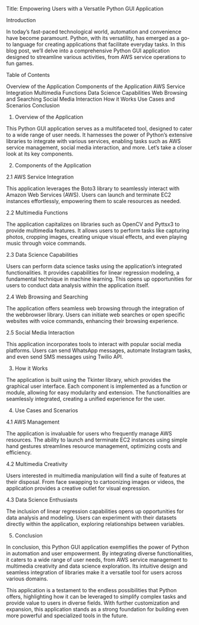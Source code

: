 Title: Empowering Users with a Versatile Python GUI Application

Introduction

In today’s fast-paced technological world, automation and convenience have become paramount. Python, with its versatility, has emerged as a go-to language for creating applications that facilitate everyday tasks. In this blog post, we’ll delve into a comprehensive Python GUI application designed to streamline various activities, from AWS service operations to fun games.

Table of Contents

Overview of the Application
Components of the Application
AWS Service Integration
Multimedia Functions
Data Science Capabilities
Web Browsing and Searching
Social Media Interaction
How it Works
Use Cases and Scenarios
Conclusion
1. Overview of the Application

This Python GUI application serves as a multifaceted tool, designed to cater to a wide range of user needs. It harnesses the power of Python’s extensive libraries to integrate with various services, enabling tasks such as AWS service management, social media interaction, and more. Let’s take a closer look at its key components.

2. Components of the Application

2.1 AWS Service Integration

This application leverages the Boto3 library to seamlessly interact with Amazon Web Services (AWS). Users can launch and terminate EC2 instances effortlessly, empowering them to scale resources as needed.

2.2 Multimedia Functions

The application capitalizes on libraries such as OpenCV and Pyttsx3 to provide multimedia features. It allows users to perform tasks like capturing photos, cropping images, creating unique visual effects, and even playing music through voice commands.

2.3 Data Science Capabilities

Users can perform data science tasks using the application’s integrated functionalities. It provides capabilities for linear regression modeling, a fundamental technique in machine learning. This opens up opportunities for users to conduct data analysis within the application itself.

2.4 Web Browsing and Searching

The application offers seamless web browsing through the integration of the webbrowser library. Users can initiate web searches or open specific websites with voice commands, enhancing their browsing experience.

2.5 Social Media Interaction

This application incorporates tools to interact with popular social media platforms. Users can send WhatsApp messages, automate Instagram tasks, and even send SMS messages using Twilio API.

3. How it Works

The application is built using the Tkinter library, which provides the graphical user interface. Each component is implemented as a function or module, allowing for easy modularity and extension. The functionalities are seamlessly integrated, creating a unified experience for the user.

4. Use Cases and Scenarios

4.1 AWS Management

The application is invaluable for users who frequently manage AWS resources. The ability to launch and terminate EC2 instances using simple hand gestures streamlines resource management, optimizing costs and efficiency.

4.2 Multimedia Creativity

Users interested in multimedia manipulation will find a suite of features at their disposal. From face swapping to cartoonizing images or videos, the application provides a creative outlet for visual expression.

4.3 Data Science Enthusiasts

The inclusion of linear regression capabilities opens up opportunities for data analysis and modeling. Users can experiment with their datasets directly within the application, exploring relationships between variables.

5. Conclusion

In conclusion, this Python GUI application exemplifies the power of Python in automation and user empowerment. By integrating diverse functionalities, it caters to a wide range of user needs, from AWS service management to multimedia creativity and data science exploration. Its intuitive design and seamless integration of libraries make it a versatile tool for users across various domains.

This application is a testament to the endless possibilities that Python offers, highlighting how it can be leveraged to simplify complex tasks and provide value to users in diverse fields. With further customization and expansion, this application stands as a strong foundation for building even more powerful and specialized tools in the future.
